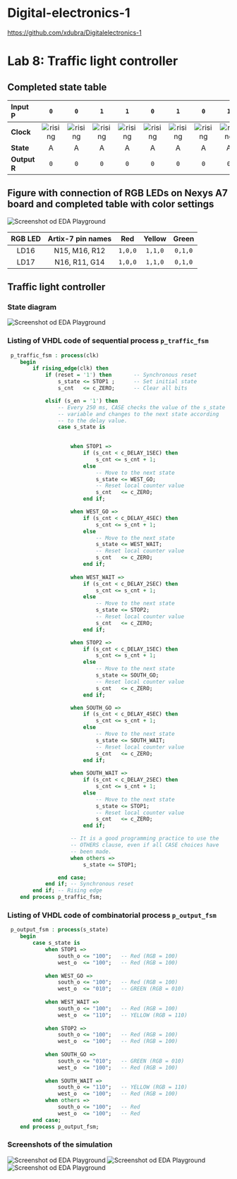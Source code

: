 # Digital-electronics-1
https://github.com/xdubra/Digitalelectronics-1
# Lab 8: Traffic light controller

## Completed state table

| **Input P** | `0` | `0` | `1` | `1` | `0` | `1` | `0` | `1` | `1` | `1` | `1` | `0` | `0` | `1` | `1` | `1` |
| :-- | :-: | :-: | :-: | :-: | :-: | :-: | :-: | :-: | :-: | :-: | :-: | :-: | :-: | :-: | :-: | :-: |
| **Clock** | ![rising](image8/eq_uparrow.png) | ![rising](image8/eq_uparrow.png) | ![rising](image8/eq_uparrow.png) | ![rising](image8/eq_uparrow.png) | ![rising](image8/eq_uparrow.png) | ![rising](image8/eq_uparrow.png) | ![rising](image8/eq_uparrow.png) | ![rising](image8/eq_uparrow.png) | ![rising](image8/eq_uparrow.png) | ![rising](image8/eq_uparrow.png) | ![rising](image8/eq_uparrow.png) | ![rising](image8/eq_uparrow.png) | ![rising](image8/eq_uparrow.png) | ![rising](image8/eq_uparrow.png) | ![rising](image8/eq_uparrow.png) | ![rising](image8/eq_uparrow.png) |
| **State** | A | A | A | A | A | A | A | A | A | A | A | A | A | A | A | A |
| **Output R** | `0` | `0` | `0` | `0` | `0` | `0` | `0` | `0` | `0` | `0` | `0` | `0` | `0` | `0` | `0` | `0` |


## Figure with connection of RGB LEDs on Nexys A7 board and completed table with color settings

![Screenshot od EDA Playground](image8/Prve.png)

| **RGB LED** | **Artix-7 pin names** | **Red** | **Yellow** | **Green** |
| :-: | :-: | :-: | :-: | :-: |
| LD16 | N15, M16, R12 | `1,0,0` | `1,1,0` | `0,1,0` |
| LD17 | N16, R11, G14 | `1,0,0` | `1,1,0` | `0,1,0` |


## Traffic light controller
### State diagram

![Screenshot od EDA Playground](image8/Piate.png)

### Listing of VHDL code of sequential process  ``` p_traffic_fsm ```
```vhdl
 p_traffic_fsm : process(clk)
    begin
        if rising_edge(clk) then
            if (reset = '1') then       -- Synchronous reset
                s_state <= STOP1 ;      -- Set initial state
                s_cnt   <= c_ZERO;      -- Clear all bits

            elsif (s_en = '1') then
                -- Every 250 ms, CASE checks the value of the s_state 
                -- variable and changes to the next state according 
                -- to the delay value.
                case s_state is

                  
                    when STOP1 =>           
                        if (s_cnt < c_DELAY_1SEC) then
                            s_cnt <= s_cnt + 1;
                        else
                            -- Move to the next state
                            s_state <= WEST_GO;
                            -- Reset local counter value
                            s_cnt   <= c_ZERO;
                        end if;

                    when WEST_GO =>                    
                        if (s_cnt < c_DELAY_4SEC) then
                            s_cnt <= s_cnt + 1;
                        else
                            -- Move to the next state
                            s_state <= WEST_WAIT;
                            -- Reset local counter value
                            s_cnt   <= c_ZERO;
                        end if;
                        
                    when WEST_WAIT =>                    
                        if (s_cnt < c_DELAY_2SEC) then
                            s_cnt <= s_cnt + 1;
                        else
                            -- Move to the next state
                            s_state <= STOP2;
                            -- Reset local counter value
                            s_cnt   <= c_ZERO;
                        end if;

                    when STOP2 =>
                        if (s_cnt < c_DELAY_1SEC) then
                            s_cnt <= s_cnt + 1;
                        else
                            -- Move to the next state
                            s_state <= SOUTH_GO;
                            -- Reset local counter value
                            s_cnt   <= c_ZERO;
                        end if;

                    when SOUTH_GO =>
                        if (s_cnt < c_DELAY_4SEC) then
                            s_cnt <= s_cnt + 1;
                        else
                            -- Move to the next state
                            s_state <= SOUTH_WAIT;
                            -- Reset local counter value
                            s_cnt   <= c_ZERO;
                        end if;
                        
                    when SOUTH_WAIT =>
                        if (s_cnt < c_DELAY_2SEC) then
                            s_cnt <= s_cnt + 1;
                        else
                            -- Move to the next state
                            s_state <= STOP1;
                            -- Reset local counter value
                            s_cnt   <= c_ZERO;
                        end if;

                    -- It is a good programming practice to use the 
                    -- OTHERS clause, even if all CASE choices have 
                    -- been made. 
                    when others =>
                        s_state <= STOP1;

                end case;
            end if; -- Synchronous reset
        end if; -- Rising edge
    end process p_traffic_fsm;


```
### Listing of VHDL code of combinatorial process  ``` p_output_fsm ```
```vhdl
 p_output_fsm : process(s_state)
    begin
        case s_state is
            when STOP1 =>
                south_o <= "100";   -- Red (RGB = 100)
                west_o  <= "100";   -- Red (RGB = 100)
                
            when WEST_GO =>
                south_o <= "100";   -- Red (RGB = 100)
                west_o  <= "010";   -- GREEN (RGB = 010)
                
            when WEST_WAIT =>
                south_o <= "100";   -- Red (RGB = 100)
                west_o  <= "110";   -- YELLOW (RGB = 110)
                
            when STOP2 =>
                south_o <= "100";   -- Red (RGB = 100)
                west_o  <= "100";   -- Red (RGB = 100)
                
            when SOUTH_GO =>
                south_o <= "010";   -- GREEN (RGB = 010)
                west_o  <= "100";   -- Red (RGB = 100)
                
            when SOUTH_WAIT =>
                south_o <= "110";   -- YELLOW (RGB = 110)
                west_o  <= "100";   -- Red (RGB = 100)
            when others =>
                south_o <= "100";   -- Red
                west_o  <= "100";   -- Red
        end case;
    end process p_output_fsm;
```

### Screenshots of the simulation
![Screenshot od EDA Playground](image8/Druhe.png)
![Screenshot od EDA Playground](image8/Tretie.png)
![Screenshot od EDA Playground](image8/Stvrte.png)


